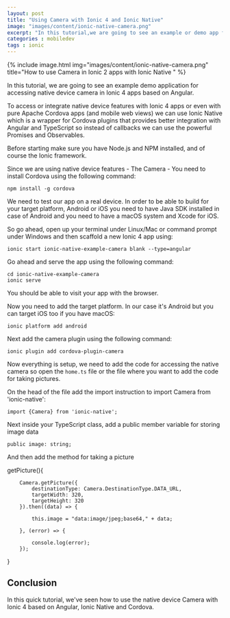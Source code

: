 ```yaml
---
layout: post
title: "Using Camera with Ionic 4 and Ionic Native"
image: "images/content/ionic-native-camera.png"
excerpt: "In this tutorial,we are going to see an example or demo app for accessing native device camera in Ionic 4 apps."
categories : mobiledev
tags : ionic 
---
```


{% include image.html
   img="images/content/ionic-native-camera.png"
       title="How to use Camera in Ionic 2 apps with Ionic Native "
%}

In this tutorial, we are going to see an example demo application for accessing native device camera in Ionic 4 apps based on Angular.

To access or integrate native device features with Ionic 4 apps or even with pure Apache Cordova apps (and mobile web views) we can use Ionic Native which is a wrapper for Cordova plugins that provides better integration with Angular and TypeScript so instead of callbacks we can use the powerful Promises and Observables.  

Before starting make sure you have Node.js and NPM installed, and of course the Ionic framework.

Since we are using native device features - The Camera - You need to install Cordova using the following command: 
    
    npm install -g cordova 

We need to test our app on a real device. In order to be able to build for your target platform, Android or iOS
you need to have Java SDK installed in case of Android and you need to have a macOS system and Xcode for iOS. 

So go ahead, open up your terminal under Linux/Mac or command prompt under Windows and then scaffold a new
Ionic 4 app using: 

    ionic start ionic-native-example-camera blank --type=angular 

Go ahead and serve the app using the following command:

    cd ionic-native-example-camera 
    ionic serve

You should be able to visit your app with the browser. 

Now you need to add the target platform. In our case it's Android but you can target iOS too if you have macOS:     

    ionic platform add android

Next add the camera plugin using the following command:

    ionic plugin add cordova-plugin-camera


Now everything is setup, we need to add the code for accessing the native camera so open the `home.ts` file or the file
where you want to add the code for taking pictures.

On the head of the file add the import instruction  to import Camera from 'ionic-native':

    import {Camera} from 'ionic-native';

Next inside your TypeScript class, add a public member variable for storing image data  

    public image: string;

And then add the method for taking a picture 

  getPicture(){
    
        Camera.getPicture({
            destinationType: Camera.DestinationType.DATA_URL,
            targetWidth: 320,
            targetHeight: 320
        }).then((data) => {
        
            this.image = "data:image/jpeg;base64," + data;
        
        }, (error) => {

            console.log(error);
        });

  }
 
## Conclusion

In this quick tutorial, we've seen how to use the native device Camera with Ionic 4 based on Angular, Ionic Native and Cordova.
